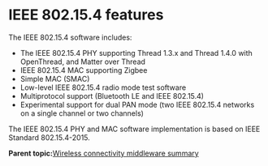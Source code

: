 # IEEE 802.15.4 features 

The IEEE 802.15.4 software includes:

-   The IEEE 802.15.4 PHY supporting Thread 1.3.x and Thread 1.4.0 with OpenThread, and Matter over Thread
-   IEEE 802.15.4 MAC supporting Zigbee
-   Simple MAC \(SMAC\)
-   Low-level IEEE 802.15.4 radio mode test software
-   Multiprotocol support \(Bluetooth LE and IEEE 802.15.4\)
-   Experimental support for dual PAN mode \(two IEEE 802.15.4 networks on a single channel or two channels\)

The IEEE 802.15.4 PHY and MAC software implementation is based on IEEE Standard 802.15.4-2015.

**Parent topic:**[Wireless connectivity middleware summary](../topics/wireless_connectivity_middleware_summary.md)

